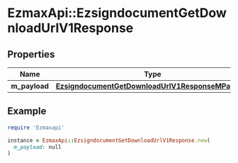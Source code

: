 # EzmaxApi::EzsigndocumentGetDownloadUrlV1Response

## Properties

| Name | Type | Description | Notes |
| ---- | ---- | ----------- | ----- |
| **m_payload** | [**EzsigndocumentGetDownloadUrlV1ResponseMPayload**](EzsigndocumentGetDownloadUrlV1ResponseMPayload.md) |  |  |

## Example

```ruby
require 'Ezmaxapi'

instance = EzmaxApi::EzsigndocumentGetDownloadUrlV1Response.new(
  m_payload: null
)
```

